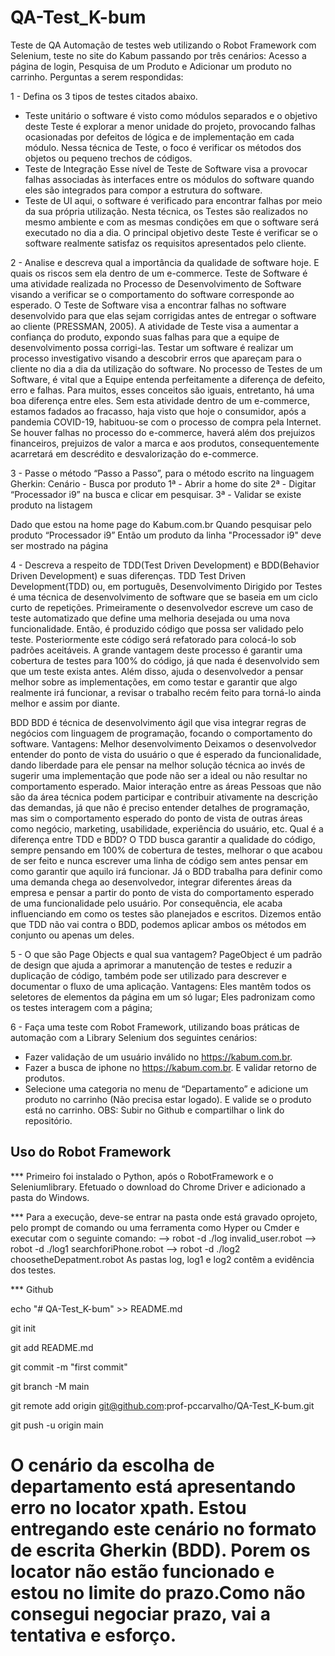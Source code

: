 # QA-Test_K-bum
Teste de QA
Automação de testes web utilizando o Robot Framework com Selenium, teste no site do Kabum passando por três cenários: Acesso a página de login, Pesquisa de um Produto e Adicionar um produto no carrinho.
Perguntas a serem respondidas:

1 - Defina os 3 tipos de testes citados abaixo.
- Teste unitário
o software é visto como módulos separados e o objetivo deste Teste é explorar a menor unidade do projeto, provocando falhas ocasionadas por defeitos de lógica e de implementação em cada módulo. Nessa técnica de Teste, o foco é verificar os métodos dos objetos ou pequeno trechos de códigos.
- Teste de Integração
Esse nível de Teste de Software visa a provocar falhas associadas às interfaces entre os módulos do software quando eles são integrados para compor a estrutura do software.
- Teste de UI
aqui, o software é verificado para encontrar falhas por meio da sua própria utilização. Nesta técnica, os Testes são realizados no mesmo ambiente e com as mesmas condições em que o software será executado no dia a dia. O principal objetivo deste Teste é verificar se o software realmente satisfaz os requisitos apresentados pelo cliente.

2 - Analise e descreva qual a importância da qualidade de software hoje. E quais os riscos sem ela dentro de um e-commerce.
Teste de Software é uma atividade realizada no Processo de Desenvolvimento de 
Software visando a verificar se o comportamento do software corresponde ao esperado. 
O Teste de Software visa a encontrar falhas no software desenvolvido para que elas 
sejam corrigidas antes de entregar o software ao cliente (PRESSMAN, 2005). 
A atividade de Teste visa a aumentar a confiança do produto, expondo suas falhas 
para que a equipe de desenvolvimento possa corrigi-las. 
Testar um software é realizar um processo investigativo visando a descobrir erros que 
apareçam para o cliente no dia a dia da utilização do software. 
No processo de Testes de um Software, é vital que a Equipe entenda perfeitamente 
a diferença de defeito, erro e falhas. Para muitos, esses conceitos são iguais, entretanto, há uma boa diferença entre eles.
Sem esta atividade dentro de um e-commerce, estamos fadados ao fracasso, haja visto que hoje o consumidor, após a pandemia COVID-19, habituou-se com o processo de compra pela Internet. Se houver falhas no processo do e-commerce, haverá além dos prejuizos financeiros, prejuizos de valor a marca e aos produtos, consequentemente acarretará em descrédito e desvalorização do e-commerce.

3 - Passe o método “Passo a Passo”, para o método escrito na linguagem Gherkin:
Cenário - Busca por produto
1ª - Abrir a home do site
2ª - Digitar “Processador i9” na busca e clicar em pesquisar.
3ª - Validar se existe produto na listagem

Dado que estou na home page do Kabum.com.br
Quando pesquisar pelo produto “Processador i9”
Então um produto da linha "Processador i9" deve ser mostrado na página

4 - Descreva a respeito de TDD(Test Driven Development) e BDD(Behavior Driven
Development) e suas diferenças.
TDD
Test Driven Development(TDD) ou, em português, Desenvolvimento Dirigido por Testes é uma técnica de desenvolvimento de software que se baseia em um ciclo curto de repetições. Primeiramente o desenvolvedor escreve um caso de teste automatizado que define uma melhoria desejada ou uma nova funcionalidade. Então, é produzido código que possa ser validado pelo teste. Posteriormente este código será refatorado para colocá-lo sob padrões aceitáveis.
A grande vantagem deste processo é garantir uma cobertura de testes para 100% do código, já que nada é desenvolvido sem que um teste exista antes.
Além disso, ajuda o desenvolvedor a pensar melhor sobre as implementações, em como testar e garantir que algo realmente irá funcionar, a revisar o trabalho recém feito para torná-lo ainda melhor e assim por diante.

BDD
BDD é técnica de desenvolvimento ágil que visa integrar regras de negócios com linguagem de programação, focando o comportamento do software.
Vantagens:
Melhor desenvolvimento
Deixamos o desenvolvedor entender do ponto de vista do usuário o que é esperado da funcionalidade, dando liberdade para ele pensar na melhor solução técnica ao invés de sugerir uma implementação que pode não ser a ideal ou não resultar no comportamento esperado.
Maior interação entre as áreas
Pessoas que não são da área técnica podem participar e contribuir ativamente na descrição das demandas, já que não é preciso entender detalhes de programação, mas sim o comportamento esperado do ponto de vista de outras áreas como negócio, marketing, usabilidade, experiência do usuário, etc.
Qual é a diferença entre TDD e BDD?
O TDD busca garantir a qualidade do código, sempre pensando em 100% de cobertura de testes, melhorar o que acabou de ser feito e nunca escrever uma linha de código sem antes pensar em como garantir que aquilo irá funcionar.
Já o BDD trabalha para definir como uma demanda chega ao desenvolvedor, integrar diferentes áreas da empresa e pensar a partir do ponto de vista do comportamento esperado de uma funcionalidade pelo usuário. Por consequência, ele acaba influenciando em como os testes são planejados e escritos.
Dizemos então que TDD não vai contra o BDD, podemos aplicar ambos os métodos em conjunto ou apenas um deles.

5 - O que são Page Objects e qual sua vantagem?
PageObject é um padrão de design que ajuda a aprimorar a manutenção de testes e reduzir a duplicação de código, também pode ser utilizado para descrever e documentar o fluxo de uma aplicação.
Vantagens:
Eles mantêm todos os seletores de elementos da página em um só lugar;
Eles padronizam como os testes interagem com a página;

6 - Faça uma teste com Robot Framework, utilizando boas práticas de automação com a
Library Selenium dos seguintes cenários:
- Fazer validação de um usuário inválido no https://kabum.com.br.
- Fazer a busca de iphone no https://kabum.com.br. E validar retorno de produtos.
- Selecione uma categoria no menu de “Departamento” e adicione um produto no
carrinho (Não precisa estar logado). E valide se o produto está no carrinho.
OBS: Subir no Github e compartilhar o link do repositório.

## Uso do Robot Framework
*** Primeiro foi instalado o Python, após o RobotFramework e o Seleniumlibrary. Efetuado o download do Chrome Driver e adicionado a pasta do Windows.

*** Para a execução, deve-se entrar na pasta onde está gravado oprojeto, pelo prompt de comando ou uma ferramenta como Hyper ou Cmder e executar com o seguinte comando:
--> robot -d ./log invalid_user.robot
--> robot -d ./log1 searchforiPhone.robot
--> robot -d ./log2 choosetheDepatment.robot
 As pastas log, log1 e log2 contêm a evidência dos testes.

*** Github

echo "# QA-Test_K-bum" >> README.md

git init

git add README.md

git commit -m "first commit"

git branch -M main

git remote add origin git@github.com:prof-pccarvalho/QA-Test_K-bum.git

git push -u origin main

# O cenário da escolha de departamento está apresentando erro no locator xpath. Estou entregando este cenário no formato de escrita Gherkin (BDD). Porem os locator não estão funcionado e estou no limite do prazo.Como não consegui negociar prazo, vai a tentativa e esforço.
